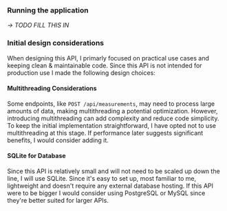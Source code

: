 ### Running the application

_-> TODO FILL THIS IN_

### Initial design considerations

When designing this API, I primarly focused on practical use cases and keeping clean & maintainable code. Since this API is not intended for production use I made the following design choices:

#### Multithreading Considerations

Some endpoints, like `POST /api/measurements`, may need to process large amounts of data, making multithreading a potential optimization. However, introducing multithreading can add complexity and reduce code simplicity. To keep the initial implementation straightforward, I have opted not to use multithreading at this stage. If performance later suggests significant benefits, I would consider adding it.

#### SQLite for Database

Since this API is relatively small and will not need to be scaled up down the line, I will use SQLite. Since it's easy to set up, most familiar to me, lightweight and doesn't require any external database hosting. If this API were to be bigger I would consider using PostgreSQL or MySQL since they're better suited for larger APIs.
